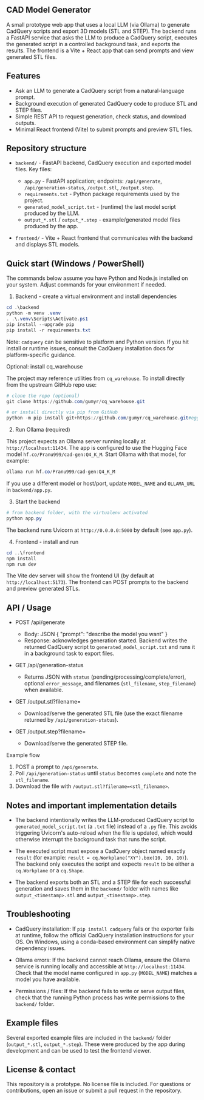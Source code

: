 ## CAD Model Generator

A small prototype web app that uses a local LLM (via Ollama) to generate CadQuery scripts and export 3D models (STL and STEP). The backend runs a FastAPI service that asks the LLM to produce a CadQuery script, executes the generated script in a controlled background task, and exports the results. The frontend is a Vite + React app that can send prompts and view generated STL files.

## Features
- Ask an LLM to generate a CadQuery script from a natural-language prompt.
- Background execution of generated CadQuery code to produce STL and STEP files.
- Simple REST API to request generation, check status, and download outputs.
- Minimal React frontend (Vite) to submit prompts and preview STL files.

## Repository structure

- `backend/` - FastAPI backend, CadQuery execution and exported model files. Key files:
  - `app.py` - FastAPI application; endpoints: `/api/generate`, `/api/generation-status`, `/output.stl`, `/output.step`.
  - `requirements.txt` - Python package requirements used by the project.
  - `generated_model_script.txt` - (runtime) the last model script produced by the LLM.
  - `output_*.stl` / `output_*.step` - example/generated model files produced by the app.

- `frontend/` - Vite + React frontend that communicates with the backend and displays STL models.

## Quick start (Windows / PowerShell)

The commands below assume you have Python and Node.js installed on your system. Adjust commands for your environment if needed.

1) Backend - create a virtual environment and install dependencies

```powershell
cd .\backend
python -m venv .venv
. .\.venv\Scripts\Activate.ps1
pip install --upgrade pip
pip install -r requirements.txt
```

Note: `cadquery` can be sensitive to platform and Python version. If you hit install or runtime issues, consult the CadQuery installation docs for platform-specific guidance.

Optional: install cq_warehouse

The project may reference utilities from `cq_warehouse`. To install directly from the upstream GitHub repo use:

```powershell
# clone the repo (optional)
git clone https://github.com/gumyr/cq_warehouse.git

# or install directly via pip from GitHub
python -m pip install git+https://github.com/gumyr/cq_warehouse.git#egg=cq_warehouse
```

2) Run Ollama (required)

This project expects an Ollama server running locally at `http://localhost:11434`. The app is configured to use the Hugging Face model `hf.co/Pranu999/cad-gen:Q4_K_M`. Start Ollama with that model, for example:

```powershell
ollama run hf.co/Pranu999/cad-gen:Q4_K_M
```

If you use a different model or host/port, update `MODEL_NAME` and `OLLAMA_URL` in `backend/app.py`.

3) Start the backend

```powershell
# from backend folder, with the virtualenv activated
python app.py
```

The backend runs Uvicorn at `http://0.0.0.0:5000` by default (see `app.py`).

4) Frontend - install and run

```powershell
cd ..\frontend
npm install
npm run dev
```

The Vite dev server will show the frontend UI (by default at `http://localhost:5173`). The frontend can POST prompts to the backend and preview generated STLs.

## API / Usage

- POST /api/generate
  - Body: JSON { "prompt": "describe the model you want" }
  - Response: acknowledges generation started. Backend writes the returned CadQuery script to `generated_model_script.txt` and runs it in a background task to export files.

- GET /api/generation-status
  - Returns JSON with `status` (pending/processing/complete/error), optional `error_message`, and filenames (`stl_filename`, `step_filename`) when available.

- GET /output.stl?filename=<name>
  - Download/serve the generated STL file (use the exact filename returned by `/api/generation-status`).

- GET /output.step?filename=<name>
  - Download/serve the generated STEP file.

Example flow

1. POST a prompt to `/api/generate`.
2. Poll `/api/generation-status` until `status` becomes `complete` and note the `stl_filename`.
3. Download the file with `/output.stl?filename=<stl_filename>`.

## Notes and important implementation details

- The backend intentionally writes the LLM-produced CadQuery script to `generated_model_script.txt` (a `.txt` file) instead of a `.py` file. This avoids triggering Uvicorn's auto-reload when the file is updated, which would otherwise interrupt the background task that runs the script.

- The executed script must expose a CadQuery object named exactly `result` (for example: `result = cq.Workplane("XY").box(10, 10, 10)`). The backend only executes the script and expects `result` to be either a `cq.Workplane` or a `cq.Shape`.

- The backend exports both an STL and a STEP file for each successful generation and saves them in the `backend/` folder with names like `output_<timestamp>.stl` and `output_<timestamp>.step`.

## Troubleshooting

- CadQuery installation: If `pip install cadquery` fails or the exporter fails at runtime, follow the official CadQuery installation instructions for your OS. On Windows, using a conda-based environment can simplify native dependency issues.

- Ollama errors: If the backend cannot reach Ollama, ensure the Ollama service is running locally and accessible at `http://localhost:11434`. Check that the model name configured in `app.py` (`MODEL_NAME`) matches a model you have available.

- Permissions / files: If the backend fails to write or serve output files, check that the running Python process has write permissions to the `backend/` folder.

## Example files

Several exported example files are included in the `backend/` folder (`output_*.stl`, `output_*.step`). These were produced by the app during development and can be used to test the frontend viewer.

## License & contact

This repository is a prototype. No license file is included. For questions or contributions, open an issue or submit a pull request in the repository.
